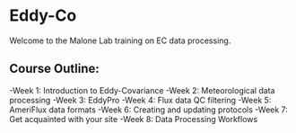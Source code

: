 # Eddy-Co
Welcome to the Malone Lab training on EC data processing.

## Course Outline:
-Week 1: Introduction to Eddy-Covariance
-Week 2: Meteorological data processing
-Week 3: EddyPro
-Week 4: Flux data QC filtering
-Week 5: AmeriFlux data formats
-Week 6: Creating and updating protocols
-Week 7: Get acquainted with your site
-Week 8: Data Processing Workflows